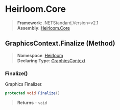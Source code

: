 # Heirloom.Core

> **Framework**: .NETStandard,Version=v2.1  
> **Assembly**: [Heirloom.Core][0]

## GraphicsContext.Finalize (Method)

> **Namespace**: [Heirloom][0]  
> **Declaring Type**: [GraphicsContext][1]

### Finalize()

Graphics Finalizer.

```cs
protected void Finalize()
```

> **Returns** - `void`

[0]: ../../../Heirloom.Core.md
[1]: ../GraphicsContext.md
